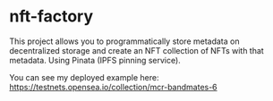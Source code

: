 # nft-factory
This project allows you to programmatically store metadata on decentralized storage and create an NFT collection of NFTs with that metadata. Using Pinata (IPFS pinning service).

You can see my deployed example here:
https://testnets.opensea.io/collection/mcr-bandmates-6
